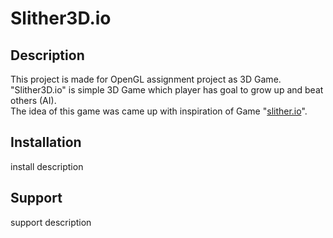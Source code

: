 # Slither3D.io
## Description
This project is made for OpenGL assignment project as 3D Game.\
"Slither3D.io" is simple 3D Game which player has goal to grow up and beat others (AI).\
The idea of this game was came up with inspiration of Game "[slither.io](slither.io)".
## Installation
install description
## Support
support description